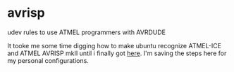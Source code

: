 # avrisp
udev rules to use ATMEL programmers with AVRDUDE

It tooke me some time digging how to make ubuntu recognize ATMEL-ICE and ATMEL AVRISP mkII until i finally got [here](http://steve.kargs.net/bacnet/avr-isp-mkii-on-ubuntu-hardy/). I'm saving the steps here for my personal configurations.
